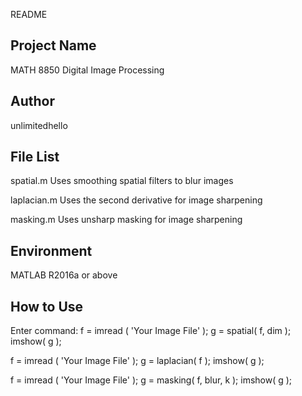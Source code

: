 README

Project Name
-------------------
MATH 8850 Digital Image Processing

Author
-------------------
unlimitedhello

File List
-------------------
spatial.m
Uses smoothing spatial filters to blur images

laplacian.m
Uses the second derivative for image sharpening

masking.m
Uses unsharp masking for image sharpening

Environment
-------------------
MATLAB R2016a or above

How to Use
-------------------
Enter command:
f = imread ( 'Your Image File' );
g = spatial( f, dim );
imshow( g );

f = imread ( 'Your Image File' );
g = laplacian( f );
imshow( g );

f = imread ( 'Your Image File' );
g = masking( f, blur, k );
imshow( g );


